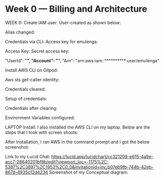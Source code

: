 # Week 0 — Billing and Architecture

WEEK 0:
Create IAM user:
User-created as shown below:
 
Alias changed:
 
Credentials via CLI:
Access key for emulenga:

Access Key: 
Secret access key: 

"UserId": "**********",
"Account": "**********",
"Arn": "arn:aws:iam::**********:user/emulenga"

Install AWS CLI on Gitpod:
 
Aws sts get-caller-identity:
 
Credentials cleared:
 
Setup of credentials:
 
Credentials after clearing:
 
Environment Variables configured: 
 

LAPTOP Install:
I also installed the AWS CLI on my laptop.
Below are the steps that I took with screen shoots:
 
 

After Installation, I ran AWS in the command prompt and I got the below screenshot:
 

Link to my Lucid Chat:
https://lucid.app/lucidchart/cc321209-e615-4a9e-acc7-28640201bf8b/edit?viewport_loc=-1175%2C-5387%2C3897%2C1953%2C0_0&invitationId=inv_b07eb9fb-744b-42eb-867d-4935c12d4234
Screenshot of my Conceptual diagram:
 


